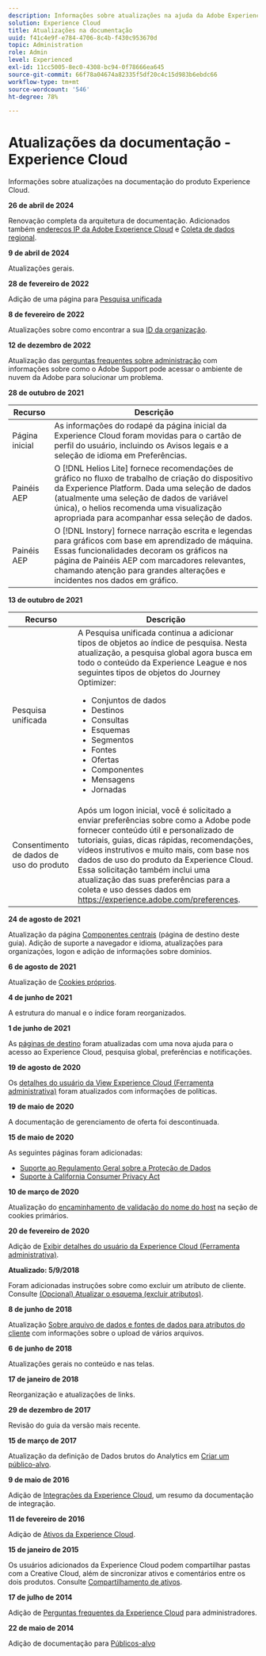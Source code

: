 ```yaml
---
description: Informações sobre atualizações na ajuda da Adobe Experience Cloud.
solution: Experience Cloud
title: Atualizações na documentação
uuid: f41c4e9f-e784-4706-8c4b-f430c953670d
topic: Administration
role: Admin
level: Experienced
exl-id: 11cc5005-8ec0-4308-bc94-0f78666ea645
source-git-commit: 66f78a04674a82335f5df20c4c15d983b6ebdc66
workflow-type: tm+mt
source-wordcount: '546'
ht-degree: 78%

---
```


# Atualizações da documentação - Experience Cloud

Informações sobre atualizações na documentação do produto Experience Cloud.

**26 de abril de 2024**

Renovação completa da arquitetura de documentação. Adicionados também [endereços IP da Adobe Experience Cloud](../data-collection/ip-addresses.md) e [Coleta de dados regional](../data-collection/rdc.md).

**9 de abril de 2024**

Atualizações gerais.

**28 de fevereiro de 2022**

Adição de uma página para [Pesquisa unificada](../features/search.md)

**8 de fevereiro de 2022**

Atualizações sobre como encontrar a sua [ID da organização](../administration/organizations.md).

**12 de dezembro de 2022**

Atualização das [perguntas frequentes sobre administração](faq.md) com informações sobre como o Adobe Support pode acessar o ambiente de nuvem da Adobe para solucionar um problema.

**28 de outubro de 2021**

| Recurso | Descrição |
| ------- | ------- |
| Página inicial | As informações do rodapé da página inicial da Experience Cloud foram movidas para o cartão de perfil do usuário, incluindo os Avisos legais e a seleção de idioma em Preferências. |
| Painéis AEP | O [!DNL Helios Lite] fornece recomendações de gráfico no fluxo de trabalho de criação do dispositivo da Experience Platform. Dada uma seleção de dados (atualmente uma seleção de dados de variável única), o helios recomenda uma visualização apropriada para acompanhar essa seleção de dados. |
| Painéis AEP | O [!DNL Instory] fornece narração escrita e legendas para gráficos com base em aprendizado de máquina. Essas funcionalidades decoram os gráficos na página de Painéis AEP com marcadores relevantes, chamando atenção para grandes alterações e incidentes nos dados em gráfico. |

**13 de outubro de 2021**

| Recurso | Descrição |
| ------- | ------- |
| Pesquisa unificada | A Pesquisa unificada continua a adicionar tipos de objetos ao índice de pesquisa. Nesta atualização, a pesquisa global agora busca em todo o conteúdo da Experience League e nos seguintes tipos de objetos do Journey Optimizer: <ul><li>Conjuntos de dados</li><li>Destinos</li><li>Consultas</li><li>Esquemas</li><li>Segmentos</li><li>Fontes</li><li>Ofertas</li><li>Componentes</li><li>Mensagens</li><li>Jornadas</li></ul> |
| Consentimento de dados de uso do produto | Após um logon inicial, você é solicitado a enviar preferências sobre como a Adobe pode fornecer conteúdo útil e personalizado de tutoriais, guias, dicas rápidas, recomendações, vídeos instrutivos e muito mais, com base nos dados de uso do produto da Experience Cloud. Essa solicitação também inclui uma atualização das suas preferências para a coleta e uso desses dados em <https://experience.adobe.com/preferences>. |

**24 de agosto de 2021**

Atualização da página [Componentes centrais](../experience-cloud.md) (página de destino deste guia). Adição de suporte a navegador e idioma, atualizações para organizações, logon e adição de informações sobre domínios.

**6 de agosto de 2021**

Atualização de [Cookies próprios](../data-collection/adobe-managed-cert.md).

**4 de junho de 2021**

A estrutura do manual e o índice foram reorganizados.

**1 de junho de 2021**

As [páginas de destino](../experience-cloud.md) foram atualizadas com uma nova ajuda para o acesso ao Experience Cloud, pesquisa global, preferências e notificações.

**19 de agosto de 2020**

Os [detalhes do usuário da View Experience Cloud (Ferramenta administrativa)](../administration/admin-tool-experience-cloud.md) foram atualizados com informações de políticas.

**19 de maio de 2020**

A documentação de gerenciamento de oferta foi descontinuada.

**15 de maio de 2020**

As seguintes páginas foram adicionadas:

* [Suporte ao Regulamento Geral sobre a Proteção de Dados](../services/customer-attributes/gdpr.md)
* [Suporte à California Consumer Privacy Act](../services/customer-attributes/ccpa.md)

**10 de março de 2020**

Atualização do [encaminhamento de validação do nome do host](../data-collection/adobe-managed-cert.md) na seção de cookies primários.

**20 de fevereiro de 2020**

Adição de [Exibir detalhes do usuário da Experience Cloud (Ferramenta administrativa)](../administration/admin-tool-experience-cloud.md).

**Atualizado: 5/9/2018**

Foram adicionadas instruções sobre como excluir um atributo de cliente. Consulte [(Opcional) Atualizar o esquema (excluir atributos)](../services/customer-attributes/t-crs-usecase.md).

**8 de junho de 2018**

Atualização [Sobre arquivo de dados e fontes de dados para atributos do cliente](../services/customer-attributes/crs-data-file.md) com informações sobre o upload de vários arquivos.

**6 de junho de 2018**

Atualizações gerais no conteúdo e nas telas.

**17 de janeiro de 2018**

Reorganização e atualizações de links.

**29 de dezembro de 2017**

Revisão do guia da versão mais recente.

**15 de março de 2017**

Atualização da definição de Dados brutos do Analytics em [Criar um público-alvo](../services/audiences/create.md).

**9 de maio de 2016**

Adição de [Integrações da Experience Cloud](../administration/integrations.md), um resumo da documentação de integração.

**11 de fevereiro de 2016**

Adição de [Ativos da Experience Cloud](../services/assets/experience-cloud-assets.md).

**15 de janeiro de 2015**

Os usuários adicionados da Experience Cloud podem compartilhar pastas com a Creative Cloud, além de sincronizar ativos e comentários entre os dois produtos. Consulte [Compartilhamento de ativos](../services/assets/creative-cloud.md).

**17 de julho de 2014**

Adição de [Perguntas frequentes da Experience Cloud](faq.md) para administradores.

**22 de maio de 2014**

Adição de documentação para [Públicos-alvo](../services/audiences/overview.md)
